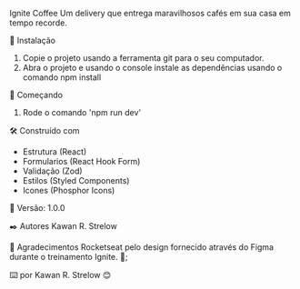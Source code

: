 Ignite Coffee
Um delivery que entrega maravilhosos cafés em sua casa em tempo recorde.

🔧 Instalação
1. Copie o projeto usando a ferramenta git para o seu computador.
2. Abra o projeto e usando o console instale as dependências usando o comando npm install

🚀 Começando
1. Rode o comando 'npm run dev'

🛠️ Construído com
- Estrutura (React)
- Formularios (React Hook Form)
- Validação (Zod)
- Estilos (Styled Components)
- Icones (Phosphor Icons)

📌 Versão: 1.0.0

✒️ Autores
Kawan R. Strelow

🎁 Agradecimentos
Rocketseat pelo design fornecido através do Figma durante o treinamento Ignite. 📢;

⌨️ por Kawan R. Strelow 😊
